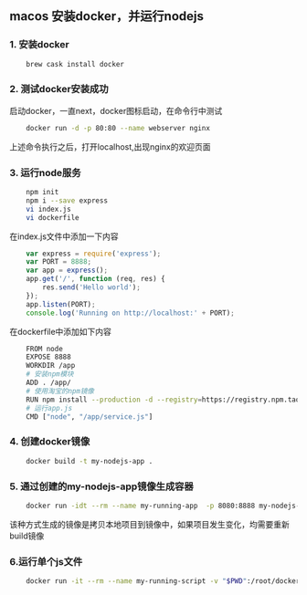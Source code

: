 ## macos 安装docker，并运行nodejs

### 1. 安装docker

``` sh
	brew cask install docker
```

### 2. 测试docker安装成功

启动docker，一直next，docker图标启动，在命令行中测试

``` sh 
	docker run -d -p 80:80 --name webserver nginx
```

上述命令执行之后，打开localhost,出现nginx的欢迎页面


### 3. 运行node服务

``` sh
	npm init
	npm i --save express
	vi index.js
	vi dockerfile
```


在index.js文件中添加一下内容

``` js
	var express = require('express');
	var PORT = 8888;
	var app = express();
	app.get('/', function (req, res) {
	    res.send('Hello world');
	});
	app.listen(PORT);
	console.log('Running on http://localhost:' + PORT);
```


在dockerfile中添加如下内容

``` sh
	FROM node
	EXPOSE 8888
	WORKDIR /app
	# 安装npm模块
	ADD . /app/
	# 使用淘宝的npm镜像
	RUN npm install --production -d --registry=https://registry.npm.taobao.org
	# 运行app.js
	CMD ["node", "/app/service.js"]
```


### 4. 创建docker镜像

``` sh
	docker build -t my-nodejs-app .
```

### 5. 通过创建的my-nodejs-app镜像生成容器

``` sh
	docker run -idt --rm --name my-running-app  -p 8080:8888 my-nodejs-app
```

该种方式生成的镜像是拷贝本地项目到镜像中，如果项目发生变化，均需要重新build镜像


### 6.运行单个js文件

``` sh
	docker run -it --rm --name my-running-script -v "$PWD":/root/docker/ -w /root/docker -p 8081:8888 node node service.js
```





